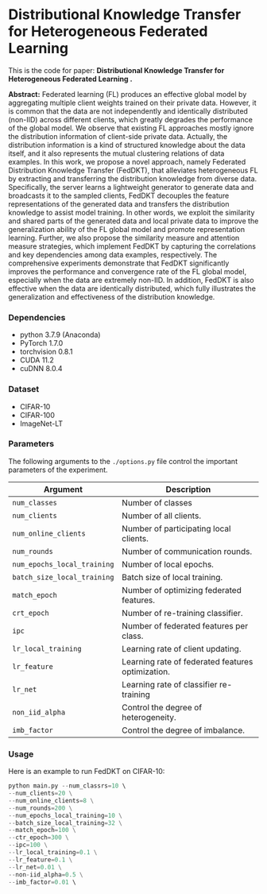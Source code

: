 # Distributional Knowledge Transfer for Heterogeneous Federated Learning

This is the code for paper: **Distributional Knowledge Transfer for Heterogeneous Federated Learning .**

**Abstract:**   Federated learning (FL) produces an effective global model by aggregating multiple client weights trained on their private data. However, it is common that the data are not independently and identically distributed (non-IID) across different clients, which greatly degrades the performance of the global model. We observe that existing FL approaches mostly ignore the distribution information of client-side private data. Actually, the distribution information is a kind of structured knowledge about the data itself, and it also represents the mutual clustering relations of data examples. In this work, we propose a novel approach, namely Federated Distribution Knowledge Transfer (FedDKT), that alleviates heterogeneous FL by extracting and transferring the distribution knowledge from diverse data. Specifically, the server learns a lightweight generator to generate data and broadcasts it to the sampled clients, FedDKT decouples the feature representations of the generated data and transfers the distribution knowledge to assist model training. In other words, we exploit the similarity and shared parts of the generated data and local private data to improve the generalization ability of the FL global model and promote representation learning. Further, we also propose the similarity measure and attention measure strategies, which implement FedDKT by capturing the correlations and key dependencies among data examples, respectively. The comprehensive experiments demonstrate that FedDKT significantly improves the performance and convergence rate of the FL global model, especially when the data are extremely non-IID. In addition, FedDKT is also effective when the data are identically distributed, which fully illustrates the generalization and effectiveness of the distribution knowledge. 



### Dependencies

- python 3.7.9 (Anaconda)
- PyTorch 1.7.0
- torchvision 0.8.1
- CUDA 11.2
- cuDNN 8.0.4



### Dataset

- CIFAR-10
- CIFAR-100
- ImageNet-LT



### Parameters

The following arguments to the `./options.py` file control the important parameters of the experiment.

| Argument                    | Description                                       |
| --------------------------- | ------------------------------------------------- |
| `num_classes`               | Number of classes                                 |
| `num_clients`               | Number of all clients.                            |
| `num_online_clients`        | Number of participating local clients.            |
| `num_rounds`                | Number of communication rounds.                   |
| `num_epochs_local_training` | Number of local epochs.                           |
| `batch_size_local_training` | Batch size of local training.                     |
| `match_epoch`               | Number of optimizing federated features.          |
| `crt_epoch`                 | Number of re-training classifier.                 |
| `ipc`                       | Number of federated features per class.           |
| `lr_local_training`         | Learning rate of client updating.                 |
| `lr_feature`                | Learning rate of federated features optimization. |
| `lr_net`                    | Learning rate of classifier re-training           |
| `non_iid_alpha`             | Control the degree of heterogeneity.              |
| `imb_factor`                | Control the degree of imbalance.                  |



### Usage

Here is an example to run FedDKT on CIFAR-10:

```python
python main.py --num_classrs=10 \ 
--num_clients=20 \
--num_online_clients=8 \
--num_rounds=200 \
--num_epochs_local_training=10 \
--batch_size_local_training=32 \
--match_epoch=100 \
--ctr_epoch=300 \
--ipc=100 \
--lr_local_training=0.1 \
--lr_feature=0.1 \
--lr_net=0.01 \
--non-iid_alpha=0.5 \
--imb_factor=0.01 \ 
```



